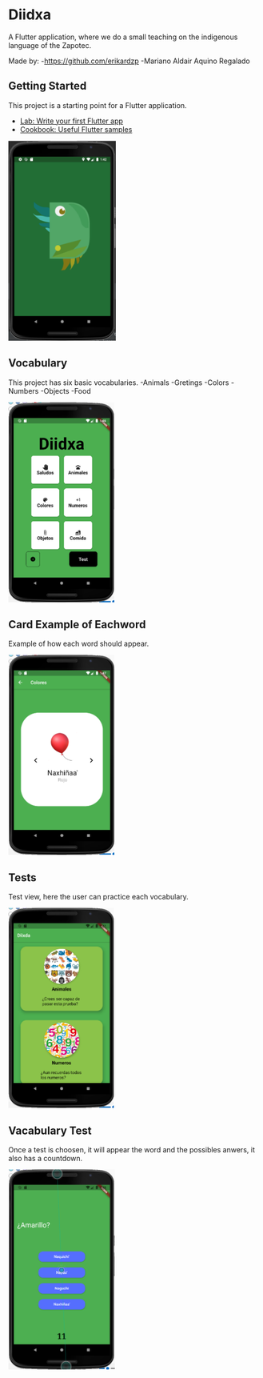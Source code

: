 # Diidxa

A Flutter application, where we do a small teaching on the indigenous language of the
Zapotec.

Made by: 
-https://github.com/erikardzp
-Mariano Aldair Aquino Regalado

## Getting Started

This project is a starting point for a Flutter application.

- [Lab: Write your first Flutter app](https://flutter.dev/docs/get-started/codelab)
- [Cookbook: Useful Flutter samples](https://flutter.dev/docs/cookbook)

<img height="400" src="https://github.com/erikardzp/diidxa_app/blob/master/website/diixda.png" alt="Diidxa logo app"/>

## Vocabulary

This project has six basic vocabularies.
-Animals
-Gretings
-Colors
-Numbers
-Objects
-Food

<img height="400" src="https://github.com/erikardzp/diidxa_app/blob/master/website/diixda_1.png" alt="Diidxa vocabulary screen"/>

## Card Example of Eachword

Example of how each word should appear.

<img height="400" src="https://github.com/erikardzp/diidxa_app/blob/master/website/diixda_2.png" alt="Diidxa card example screen"/>

## Tests
Test view, here the user can practice each vocabulary.

<img height="400" src="https://github.com/erikardzp/diidxa_app/blob/master/website/diixda_3.png" alt="Diidxa card example screen"/>

## Vacabulary Test
Once a test is choosen, it will appear the word and the possibles anwers, it also has a countdown.

<img height="400" src="https://github.com/erikardzp/diidxa_app/blob/master/website/diixda_4.png" alt="Diidxa card example screen"/>


